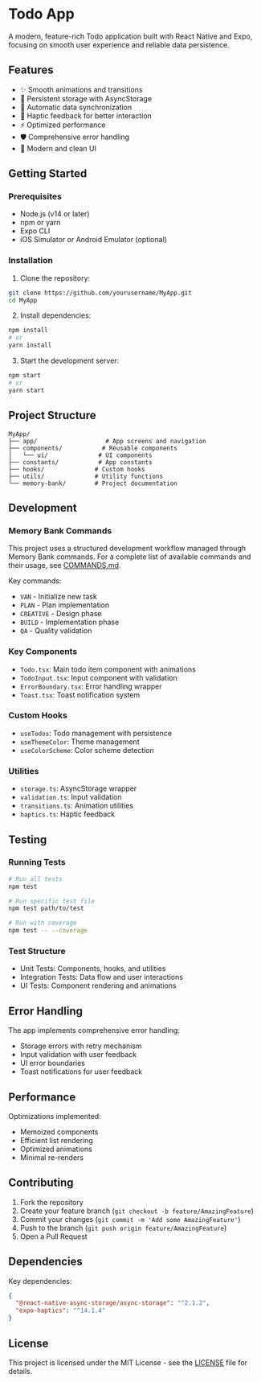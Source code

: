 # Todo App

A modern, feature-rich Todo application built with React Native and Expo, focusing on smooth user experience and reliable data persistence.

## Features

- ✨ Smooth animations and transitions
- 💾 Persistent storage with AsyncStorage
- 🔄 Automatic data synchronization
- 📱 Haptic feedback for better interaction
- ⚡️ Optimized performance
- 🛡️ Comprehensive error handling
- 🎨 Modern and clean UI

## Getting Started

### Prerequisites

- Node.js (v14 or later)
- npm or yarn
- Expo CLI
- iOS Simulator or Android Emulator (optional)

### Installation

1. Clone the repository:
```bash
git clone https://github.com/yourusername/MyApp.git
cd MyApp
```

2. Install dependencies:
```bash
npm install
# or
yarn install
```

3. Start the development server:
```bash
npm start
# or
yarn start
```

## Project Structure

```
MyApp/
├── app/                   # App screens and navigation
├── components/           # Reusable components
│   └── ui/              # UI components
├── constants/           # App constants
├── hooks/              # Custom hooks
├── utils/              # Utility functions
└── memory-bank/        # Project documentation
```

## Development

### Memory Bank Commands

This project uses a structured development workflow managed through Memory Bank commands. For a complete list of available commands and their usage, see [COMMANDS.md](COMMANDS.md).

Key commands:
- `VAN` - Initialize new task
- `PLAN` - Plan implementation
- `CREATIVE` - Design phase
- `BUILD` - Implementation phase
- `QA` - Quality validation

### Key Components

- `Todo.tsx`: Main todo item component with animations
- `TodoInput.tsx`: Input component with validation
- `ErrorBoundary.tsx`: Error handling wrapper
- `Toast.tsx`: Toast notification system

### Custom Hooks

- `useTodos`: Todo management with persistence
- `useThemeColor`: Theme management
- `useColorScheme`: Color scheme detection

### Utilities

- `storage.ts`: AsyncStorage wrapper
- `validation.ts`: Input validation
- `transitions.ts`: Animation utilities
- `haptics.ts`: Haptic feedback

## Testing

### Running Tests

```bash
# Run all tests
npm test

# Run specific test file
npm test path/to/test

# Run with coverage
npm test -- --coverage
```

### Test Structure

- Unit Tests: Components, hooks, and utilities
- Integration Tests: Data flow and user interactions
- UI Tests: Component rendering and animations

## Error Handling

The app implements comprehensive error handling:

- Storage errors with retry mechanism
- Input validation with user feedback
- UI error boundaries
- Toast notifications for user feedback

## Performance

Optimizations implemented:

- Memoized components
- Efficient list rendering
- Optimized animations
- Minimal re-renders

## Contributing

1. Fork the repository
2. Create your feature branch (`git checkout -b feature/AmazingFeature`)
3. Commit your changes (`git commit -m 'Add some AmazingFeature'`)
4. Push to the branch (`git push origin feature/AmazingFeature`)
5. Open a Pull Request

## Dependencies

Key dependencies:

```json
{
  "@react-native-async-storage/async-storage": "^2.1.2",
  "expo-haptics": "^14.1.4"
}
```

## License

This project is licensed under the MIT License - see the [LICENSE](LICENSE) file for details.
